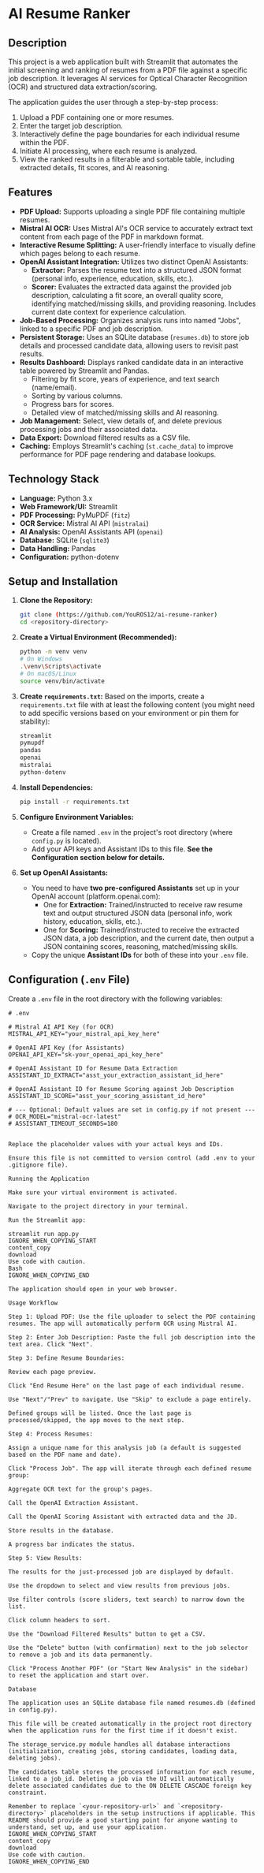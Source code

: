 # AI Resume Ranker

## Description

This project is a web application built with Streamlit that automates the initial screening and ranking of resumes from a PDF file against a specific job description. It leverages AI services for Optical Character Recognition (OCR) and structured data extraction/scoring.

The application guides the user through a step-by-step process:
1.  Upload a PDF containing one or more resumes.
2.  Enter the target job description.
3.  Interactively define the page boundaries for each individual resume within the PDF.
4.  Initiate AI processing, where each resume is analyzed.
5.  View the ranked results in a filterable and sortable table, including extracted details, fit scores, and AI reasoning.

## Features

*   **PDF Upload:** Supports uploading a single PDF file containing multiple resumes.
*   **Mistral AI OCR:** Uses Mistral AI's OCR service to accurately extract text content from each page of the PDF in markdown format.
*   **Interactive Resume Splitting:** A user-friendly interface to visually define which pages belong to each resume.
*   **OpenAI Assistant Integration:** Utilizes two distinct OpenAI Assistants:
    *   **Extractor:** Parses the resume text into a structured JSON format (personal info, experience, education, skills, etc.).
    *   **Scorer:** Evaluates the extracted data against the provided job description, calculating a fit score, an overall quality score, identifying matched/missing skills, and providing reasoning. Includes current date context for experience calculation.
*   **Job-Based Processing:** Organizes analysis runs into named "Jobs", linked to a specific PDF and job description.
*   **Persistent Storage:** Uses an SQLite database (`resumes.db`) to store job details and processed candidate data, allowing users to revisit past results.
*   **Results Dashboard:** Displays ranked candidate data in an interactive table powered by Streamlit and Pandas.
    *   Filtering by fit score, years of experience, and text search (name/email).
    *   Sorting by various columns.
    *   Progress bars for scores.
    *   Detailed view of matched/missing skills and AI reasoning.
*   **Job Management:** Select, view details of, and delete previous processing jobs and their associated data.
*   **Data Export:** Download filtered results as a CSV file.
*   **Caching:** Employs Streamlit's caching (`st.cache_data`) to improve performance for PDF page rendering and database lookups.

## Technology Stack

*   **Language:** Python 3.x
*   **Web Framework/UI:** Streamlit
*   **PDF Processing:** PyMuPDF (`fitz`)
*   **OCR Service:** Mistral AI API (`mistralai`)
*   **AI Analysis:** OpenAI Assistants API (`openai`)
*   **Database:** SQLite (`sqlite3`)
*   **Data Handling:** Pandas
*   **Configuration:** python-dotenv

## Setup and Installation

1.  **Clone the Repository:**
    ```bash
    git clone (https://github.com/YouROS12/ai-resume-ranker)
    cd <repository-directory>
    ```

2.  **Create a Virtual Environment (Recommended):**
    ```bash
    python -m venv venv
    # On Windows
    .\venv\Scripts\activate
    # On macOS/Linux
    source venv/bin/activate
    ```

3.  **Create `requirements.txt`:**
    Based on the imports, create a `requirements.txt` file with at least the following content (you might need to add specific versions based on your environment or pin them for stability):
    ```txt
    streamlit
    pymupdf
    pandas
    openai
    mistralai
    python-dotenv
    ```

4.  **Install Dependencies:**
    ```bash
    pip install -r requirements.txt
    ```

5.  **Configure Environment Variables:**
    *   Create a file named `.env` in the project's root directory (where `config.py` is located).
    *   Add your API keys and Assistant IDs to this file. **See the Configuration section below for details.**

6.  **Set up OpenAI Assistants:**
    *   You need to have **two pre-configured Assistants** set up in your OpenAI account (platform.openai.com):
        *   One for **Extraction:** Trained/instructed to receive raw resume text and output structured JSON data (personal info, work history, education, skills, etc.).
        *   One for **Scoring:** Trained/instructed to receive the extracted JSON data, a job description, and the current date, then output a JSON containing scores, reasoning, matched/missing skills.
    *   Copy the unique **Assistant IDs** for both of these into your `.env` file.

## Configuration (`.env` File)

Create a `.env` file in the root directory with the following variables:

```dotenv
# .env

# Mistral AI API Key (for OCR)
MISTRAL_API_KEY="your_mistral_api_key_here"

# OpenAI API Key (for Assistants)
OPENAI_API_KEY="sk-your_openai_api_key_here"

# OpenAI Assistant ID for Resume Data Extraction
ASSISTANT_ID_EXTRACT="asst_your_extraction_assistant_id_here"

# OpenAI Assistant ID for Resume Scoring against Job Description
ASSISTANT_ID_SCORE="asst_your_scoring_assistant_id_here"

# --- Optional: Default values are set in config.py if not present ---
# OCR_MODEL="mistral-ocr-latest"
# ASSISTANT_TIMEOUT_SECONDS=180


Replace the placeholder values with your actual keys and IDs.

Ensure this file is not committed to version control (add .env to your .gitignore file).

Running the Application

Make sure your virtual environment is activated.

Navigate to the project directory in your terminal.

Run the Streamlit app:

streamlit run app.py
IGNORE_WHEN_COPYING_START
content_copy
download
Use code with caution.
Bash
IGNORE_WHEN_COPYING_END

The application should open in your web browser.

Usage Workflow

Step 1: Upload PDF: Use the file uploader to select the PDF containing resumes. The app will automatically perform OCR using Mistral AI.

Step 2: Enter Job Description: Paste the full job description into the text area. Click "Next".

Step 3: Define Resume Boundaries:

Review each page preview.

Click "End Resume Here" on the last page of each individual resume.

Use "Next"/"Prev" to navigate. Use "Skip" to exclude a page entirely.

Defined groups will be listed. Once the last page is processed/skipped, the app moves to the next step.

Step 4: Process Resumes:

Assign a unique name for this analysis job (a default is suggested based on the PDF name and date).

Click "Process Job". The app will iterate through each defined resume group:

Aggregate OCR text for the group's pages.

Call the OpenAI Extraction Assistant.

Call the OpenAI Scoring Assistant with extracted data and the JD.

Store results in the database.

A progress bar indicates the status.

Step 5: View Results:

The results for the just-processed job are displayed by default.

Use the dropdown to select and view results from previous jobs.

Use filter controls (score sliders, text search) to narrow down the list.

Click column headers to sort.

Use the "Download Filtered Results" button to get a CSV.

Use the "Delete" button (with confirmation) next to the job selector to remove a job and its data permanently.

Click "Process Another PDF" (or "Start New Analysis" in the sidebar) to reset the application and start over.

Database

The application uses an SQLite database file named resumes.db (defined in config.py).

This file will be created automatically in the project root directory when the application runs for the first time if it doesn't exist.

The storage_service.py module handles all database interactions (initialization, creating jobs, storing candidates, loading data, deleting jobs).

The candidates table stores the processed information for each resume, linked to a job_id. Deleting a job via the UI will automatically delete associated candidates due to the ON DELETE CASCADE foreign key constraint.

Remember to replace `<your-repository-url>` and `<repository-directory>` placeholders in the setup instructions if applicable. This README should provide a good starting point for anyone wanting to understand, set up, and use your application.
IGNORE_WHEN_COPYING_START
content_copy
download
Use code with caution.
IGNORE_WHEN_COPYING_END
